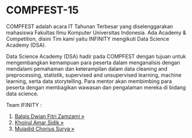 # COMPFEST-15

COMPFEST adalah acara IT Tahunan Terbesar yang diselenggarakan mahasiswa Fakultas Ilmu Komputer Universitas Indonesia. Ada Academy & Competition, disini Tim kami yaitu INFINITY mengikuti Data Science Academy (DSA).

Data Science Academy (DSA) hadir pada COMPFEST dengan tujuan untuk mengembangkan kemampuan para peserta dalam menganalisis dengan mendalami pemahaman dan keterampilan dalam data cleaning and preprocessing, statistik, supervised and unsupervised learning, machine learning, serta data storytelling. Para mentor akan membimbing para peserta dengan membagikan wawasan dan pengalaman mereka di bidang data science.

Team IFINITY :
1. [Balqis Dwian Fitri Zamzami »](https://github.com/balqiszamzami)
2. [Khoirul Amar Sidik »](https://github.com/khoirulamars)
3. [Mujadid Chorius Surya »](https://github.com/mujadidsurya)
